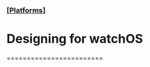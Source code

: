 ### [[Platforms](./translated-human-interface-guidelines-markdown/platforms.md)]  
  
# **Designing for watchOS**  

========================
